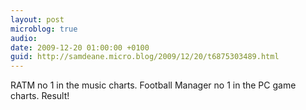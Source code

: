 ```yaml
---
layout: post
microblog: true
audio: 
date: 2009-12-20 01:00:00 +0100
guid: http://samdeane.micro.blog/2009/12/20/t6875303489.html
---
```

RATM no 1 in the music charts. Football Manager no 1 in the PC game charts. Result!
